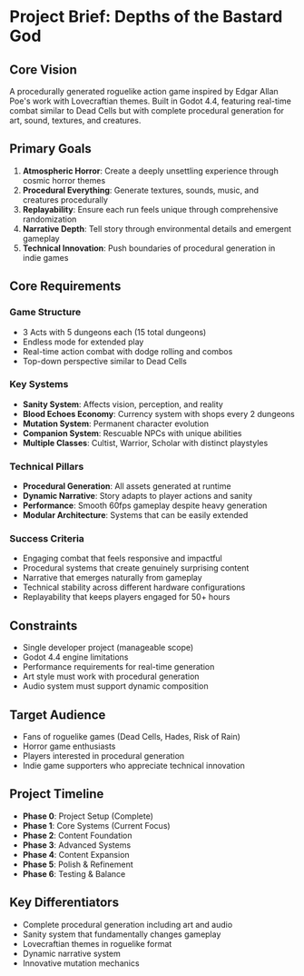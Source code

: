 # Project Brief: Depths of the Bastard God

## Core Vision
A procedurally generated roguelike action game inspired by Edgar Allan Poe's work with Lovecraftian themes. Built in Godot 4.4, featuring real-time combat similar to Dead Cells but with complete procedural generation for art, sound, textures, and creatures.

## Primary Goals
1. **Atmospheric Horror**: Create a deeply unsettling experience through cosmic horror themes
2. **Procedural Everything**: Generate textures, sounds, music, and creatures procedurally
3. **Replayability**: Ensure each run feels unique through comprehensive randomization
4. **Narrative Depth**: Tell story through environmental details and emergent gameplay
5. **Technical Innovation**: Push boundaries of procedural generation in indie games

## Core Requirements

### Game Structure
- 3 Acts with 5 dungeons each (15 total dungeons)
- Endless mode for extended play
- Real-time action combat with dodge rolling and combos
- Top-down perspective similar to Dead Cells

### Key Systems
- **Sanity System**: Affects vision, perception, and reality
- **Blood Echoes Economy**: Currency system with shops every 2 dungeons
- **Mutation System**: Permanent character evolution
- **Companion System**: Rescuable NPCs with unique abilities
- **Multiple Classes**: Cultist, Warrior, Scholar with distinct playstyles

### Technical Pillars
- **Procedural Generation**: All assets generated at runtime
- **Dynamic Narrative**: Story adapts to player actions and sanity
- **Performance**: Smooth 60fps gameplay despite heavy generation
- **Modular Architecture**: Systems that can be easily extended

### Success Criteria
- Engaging combat that feels responsive and impactful
- Procedural systems that create genuinely surprising content
- Narrative that emerges naturally from gameplay
- Technical stability across different hardware configurations
- Replayability that keeps players engaged for 50+ hours

## Constraints
- Single developer project (manageable scope)
- Godot 4.4 engine limitations
- Performance requirements for real-time generation
- Art style must work with procedural generation
- Audio system must support dynamic composition

## Target Audience
- Fans of roguelike games (Dead Cells, Hades, Risk of Rain)
- Horror game enthusiasts
- Players interested in procedural generation
- Indie game supporters who appreciate technical innovation

## Project Timeline
- **Phase 0**: Project Setup (Complete)
- **Phase 1**: Core Systems (Current Focus)
- **Phase 2**: Content Foundation
- **Phase 3**: Advanced Systems
- **Phase 4**: Content Expansion
- **Phase 5**: Polish & Refinement
- **Phase 6**: Testing & Balance

## Key Differentiators
- Complete procedural generation including art and audio
- Sanity system that fundamentally changes gameplay
- Lovecraftian themes in roguelike format
- Dynamic narrative system
- Innovative mutation mechanics 